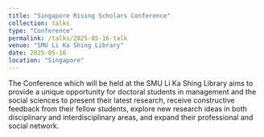```yaml
---
title: "Singapore Rising Scholars Conference"
collection: talks
type: "Conference"
permalink: /talks/2025-05-16-talk
venue: "SMU Li Ka Shing Library"
date: 2025-05-16
location: "Singapore"
---
```


The Conference which will be held at the SMU Li Ka Shing Library aims to provide a unique opportunity for doctoral students in management and the social sciences to present their latest research, receive constructive feedback from their fellow students, explore new research ideas in both disciplinary and interdisciplinary areas, and expand their professional and social network.
